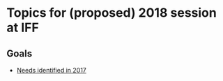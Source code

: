 # Topics for (proposed) 2018 session at IFF

## Goals

- [Needs identified in 2017](https://github.com/documentation-workflows/meetings/blob/master/2017-IFF-needs-gaps.md)
